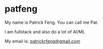 # patfeng
My name is Patrick Feng. You can call me Pat.

I am fullstack and also do a lot of AI/ML


My email is: patrickrfeng@gmail.com
